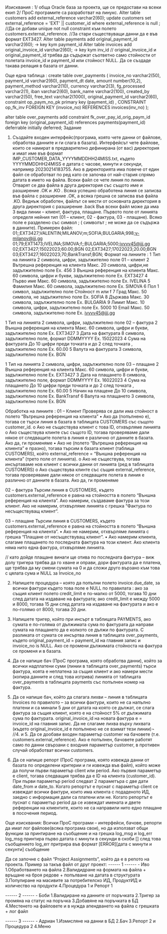 Изисквания : 
1/ обща Oracle база за проекта, ще се предостави на всеки екип
2/ ПроС програмите са разработват на линукс.
Alter table customers add external_reference varchar2(60); 
update customers set external_reference = 'EXT' || customer_id where external_reference  is null ;
//Да се добави unique not null constraint към полето customers.external_reference.
//За стари съществуващи данни да е във формат EXT3427.
Alter table payments add original_payment_id varchar2(60); -> key kym payment_id
Alter table invoices   add original_invoice_id varchar2(60); -> key kym inv_id
// original_invoice_id и original_payment_id трябва да съдържат съответно само стойности от полетата invoice_id и payment_id или стойност NULL.
 Да се създаде такава релация в базата от данни.

Още една таблица :
create table over_payments (
       invoice_no      varchar2(50),
       payment_id      varchar2(60),
       payment_dt      date,
       amount          number(10,2),
       payment_method  varchar2(10),
       currency        varchar2(3),
       fg_processed    varchar2(1),
       iban            varchar2(60),
       bank_name       varchar2(100),
       created_by      varchar2(50),
       free_text       varchar2(1000),
       original_payment_id varchar2(60),
       constraint op_paym_no_pk primary key (payment_id) ,
       CONSTRAINT op_fk_inv FOREIGN KEY (invoice_no) REFERENCES invoices(inv_no)
);

alter table over_payments
   add constraint fk_over_pay_id_orig_paym_id
   foreign key (original_payment_id) references payments(payment_id)
   deferrable initially deferred;
Задание
1.	Създайте входен интерфейс(програма, която чете данни от файлове, обработва данните и ги слага в базата). Интерфейсът чете файлове, които се намират в предварително дефинирана (от вас) директория и имат име във формат IMP_CUSTOMER_DATA_YYYYMMDDHH24MISS.txt, където YYYYMMDDHH24MISS е датата с часове, минути и секунди, например 20230214183755. Ако в директорията има повече от един файл се обработват по ред като се започва от най-стария спрямо датата в името на файла. Всеки файл се чете линия по линия. Отварят се два файла в друга директория със същото име и разширение .OK и .KO .  Всяка успешно обработена линия се записва във файла с разширение .OK, а всяка грешна се записва във файла .KO. Веднъж обработен, файлът се мести от основната директория в друга директория с разширение .back 
Във всеки файл може да има 3 вида линии – клиент, фактура, плащане. Първото поле от линията определя нейния тип (01 – клиент, 02 - фактура, 03 - плащане). Всяко поле е разделено със символ ; ( символът ; не може да се съдържа в данните).
Примерен файл:
01;;EXT3427;VALENTIN;MILANOV;m;SOFIA;BULGARIA;998;v-milanov@jjj.gg
01;79;EXT1473;IVELINA;SIMOVA;f;;BULGARIA;5000;ivvvv45@jjj.gg
02;EXT3427;15022023;60.00;BGN
02;EXT3427;17022023;20.00;BGN
03;EXT3427;16022023;70;BankTransf;BGN;
Формат на линиите :
1	Тип на линията	2 символа, цифри, задължително поле	01 – клиент
2	Вътрешна референция на клиента	Макс. 20 символа, цифри,не задължително поле	Ех. 456
3	Външна референция на клиента	Макс. 60 символа, цифри и букви, задължително поле	Ех.  EXT3427
4	Първо име	Макс. 60 символа, задължително поле	Ех. IVELINA
5	Фамилия	Макс. 60 символа, задължително поле	Ех. SIMOVA
6	Пол	1 символ, задължително поле	Стойност m или f
7	Град	Макс. 50 символа, не задължително поле	Еx. SOFIA
8	Държава	Макс. 30 символа,  задължително поле	Ex. BULGARIA
9	Лимит	Макс. 10 символа, цифри, задължително поле	Ex. 5000
10	Email 	Макс. 50 символа, задължително поле	Ex. ivvvv45@jjj.gg

1	Тип на линията	2 символа, цифри, задължително поле	02 – фактура
2	Външна референция на клиента	Макс. 60 символа, цифри и букви, задължително поле	Ех.  EXT3427
3	Дата на фактурата	8 символа, задължително поле, формат DDMMYYYY	Ех. 15022023
4	Сума на фактурата	До 10 цифри преди точката и до 2 след точката , задължително поле	Ех. 60.00
5	Валута на фактурата	3 символа, задължително поле	Ех. BGN

1	Тип на линията	2 символа, цифри, задължително поле	03 – плащане
2	Външна референция на клиента	Макс. 60 символа, цифри и букви, задължително поле	Ех.  EXT3427
3	Дата на плащането	8 символа, задължително поле, формат DDMMYYYY	Ех. 16022023
4	Сума на плащането	До 10 цифри преди точката и до 2 след точката , задължително поле	Ех. 60.00
5	Начин на плащене	До 10 символа, задължително поле	Ех. BankTransf
6	Валута на плащането	3 символа, задължително поле	Ех. BGN

Обработка на линиите :
01 – Клиент
Проверява се дали има стойност в полето “Вътрешна референция на клиента”
•	Ако да (попълнено e), тогава се търси линия в базата в таблицата CUSTOMERS със същото customer_id.
o	Ако не съществува клиент с това ID, отхвърляме линията
o	Ако съществува клинте със същото ID, тогава проверяваме дали някое от следващите полета в линия е различно от данните в базата. Ако да, ги променяме
•	Ако не (полето “Вътрешна референция на клиента” е празно), тогава търсим в базата клиент (таблица CUSTOMERS), който external_reference =  “Външна референция на клиента” (трето поле от линията).
o	Ако не съществува, тогава инсъртаваме нов клиент с всички данни от линията (ред в таблицата CUSTOMERS)
o	Ако съществува клинте със същия external_reference, тогава проверяваме дали някое от следващите полета в линия е различно от данните в базата. Ако да, ги променяме

02 – фактура 
Търсим линия в CUSTOMERS, където customers.external_reference е равна на стойността в полето “Външна референция на клиента”. Ако намерим, създаваме фактура за този клиент. Ако не намерим, отхвърляме линията с грешка “Фактура по несъществуващ клиент”.

03 – плащане
Търсим линия в CUSTOMERS, където customers.external_reference е равна на стойността в полето “Външна референция на клиента”. 
•	Ако не намерим, отхвърляме линията с грешка “Плащане от несъществуващ клиент”.
•	Ако намерим клиента, слагаме плащането по последната фактура на този клиент. Ако клиента няма нито една фактура, отхвърляме линията.

// като дойде плащане винаги ще отива по последната фактура – виж долу тригера трябва да го хване и оправи, дори фактурата да е платена, ще трябва да му смени сумата на 0 и да сложи друго вързано към това с цялата сума и NULL за Invoice_no

2.	Напишете процедура – която да попълни полето invoice.due_date, за всички фактури където това поле е NULL по правилата : ако за същия клиент полето credit_limit е по-малко от 5000, тогава 10 дни след датата на издаване на фактурата; ако credit_limit е между 5000 и 8000, тогава 15 дни след датата на издаване на фактурата и ако е по-голямо от 8000, тогава 20 дни.

3.	Напишете тригер, който при инсърт в таблицата PAYMENTS, ако сумата е по-голяма от дължимата сума по фактурата  да направи сумата на плащането да е колкото се дължи по фактурата. С разликата от сумата се инсъртва линия в таблицата over_payments, където original_payment_id = payment_id на главния запис и invoice_no is NULL. Ако се промени дължимата стойноста на фактура се променя и в базата.

4.	Да се напише бач (ПроС програма, която обработва данни), който за всички надплатени суми (линии в таблицата over_payments) търси фактура, коята е неплатена за същия клиент и ако намери мести (копира данните и след това изтрива) линията от таблицата over_payments в таблицата payments със попълнен номер на фактура.

5.	Да се напише бач, който да слагага лихви – линия в таблицата Invoices по правилото – за всички фактури, които не са напълно платени и са минали 5 дни от датата на която се дължат, се слага фактура за същия клиент, която е на стойност 5% от дължимата сума по фактурата. original_invoice_id на новата фактура е = invoice_id на главния запис. Да не слагаме лихва върху лихвата (където original_invoice_id е попълнено не се взимат тези линии)¬
//4. и 5. Да се дообави входен параметър customer на бачовете (т.е. customers.external_reference). Ако е попълнен, бачовете  работят само по данни свързани с входния параметър customer, в противен случай обработват всички customers.

6.	Да се напише репорт (ПроС програма, която извежда данни от базата по определени критерии и ги извежда във файл),  който  може да получи първи параметър client или period. Ако първия параметър е client, тогава следващия трябва да е ID на клиента (customer_id). При първи параметър period следват 2 параметъра с две дати date_from и date_to. 
Когато репортът е пуснат с параметър client се извеждат всички фактури, които има клиента с подаденото ИД, заедно с информация дали са платени или не.
Когато репортът е пуснат с параметър period да се извеждат имената и двете референции на клиентите, които не са направили нито едно плащане в посочения период. 


Още изисквания:
Всички ПроС програми – интерфейси, бачове, репорти да имат лог файлове(всяка програма свои), но да използват общи  функции за принтиране на съобщение и на грешка log_msg и log_err
log_msg принтира първо датата с минути в секунди в скоби [] след това съобщението
log_err притрира във формат [ERROR][дата с минути и секунти] съобщение

Да се започне с файл “Project Assignments”, който да е в репото на проекта. Пример за такъв файл от друг проект:
------ 1 ------		- Иво
1.Обработването на файла
2.Валидидране на формата на файла + връщане на броя редове + попълване на датата в структурата
3.Популиране на масивите за потребителско ИД, ПродуктИД и количество на продукти
4.Процедура 1 и Репорт 1

------ 2 ------ 	- Боби
1.Валидиране на данните от поръчката 
2.Тригер за промяна на статус на поръчка 
3.Добавяне на поръчката в БД
4.Местенето на файловете и в нужда апендването на файла с грешката + лог файл

------ 3 ------		- Адриан
1.Измисляне на данни в БД
2.Бач 
3.Репорт 2 и Процедура 2
4.Меню



